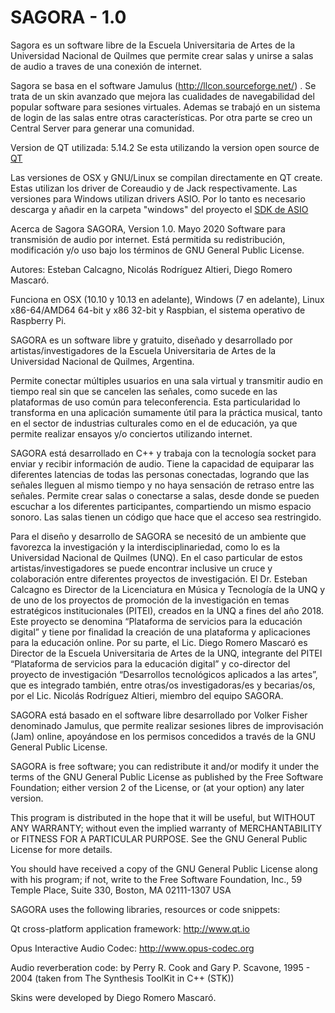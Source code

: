 

SAGORA - 1.0
=======================================
Sagora es un software libre de la Escuela Universitaria de Artes de la Universidad Nacional de Quilmes que permite crear salas y unirse a salas de audio a traves de una conexión de internet.

Sagora se basa en el software Jamulus (http://llcon.sourceforge.net/) . Se trata de un skin avanzado que mejora las cualidades de navegabilidad del popular software para sesiones virtuales. Ademas se trabajó en un sistema de login de las salas entre otras características. Por otra parte se creo un Central Server para generar una comunidad.

Version de QT utilizada: 5.14.2
Se esta utilizando la version open source de <a href="https://www.qt.io/download-open-source?hsCtaTracking=9f6a2170-a938-42df-a8e2-a9f0b1d6cdce%7C6cb0de4f-9bb5-4778-ab02-bfb62735f3e5 "> QT <a> 

Las versiones de OSX y GNU/Linux se compilan directamente en QT create. Estas utilizan los driver de Coreaudio y de Jack respectivamente.
Las versiones para Windows utilizan drivers ASIO. Por lo tanto es necesario descarga y añadir en la carpeta "windows" del proyecto el <a href="https://www.steinberg.net/en/company/developers.html">SDK de ASIO<a>


Acerca de Sagora
SAGORA, Version 1.0. Mayo 2020
Software para transmisión de audio por internet. Está permitida su redistribución, modificación y/o uso bajo los términos de GNU General Public License.

Autores: Esteban Calcagno, Nicolás Rodríguez Altieri, Diego Romero Mascaró.

Funciona en OSX (10.10 y 10.13 en adelante), Windows (7 en adelante), Linux x86-64/AMD64 64-bit y x86 32-bit y Raspbian, el sistema operativo de Raspberry Pi.

SAGORA es un software libre y gratuito, diseñado y desarrollado por artistas/investigadores de la Escuela Universitaria de Artes de la Universidad Nacional de Quilmes, Argentina.

Permite conectar múltiples usuarios en una sala virtual y transmitir audio en tiempo real sin que se cancelen las señales, como sucede en las plataformas de uso común para teleconferencia. Esta particularidad lo transforma en una aplicación sumamente útil para la práctica musical, tanto en el sector de industrias culturales como en el de educación, ya que permite realizar ensayos y/o conciertos utilizando internet.

SAGORA está desarrollado en C++ y trabaja con la tecnología socket para enviar y recibir información de audio. Tiene la capacidad de equiparar las diferentes latencias de todas las personas conectadas, logrando que las señales lleguen al mismo tiempo y no haya sensación de retraso entre las señales. Permite crear salas o conectarse a salas, desde donde se pueden escuchar a los diferentes participantes, compartiendo un mismo espacio sonoro. Las salas tienen un código que hace que el acceso sea restringido.

Para el diseño y desarrollo de SAGORA se necesitó de un ambiente que favorezca la investigación y la interdisciplinariedad, como lo es la Universidad Nacional de Quilmes (UNQ). En el caso particular de estos artistas/investigadores se puede encontrar inclusive un cruce y colaboración entre diferentes proyectos de investigación. El Dr. Esteban Calcagno es Director de la Licenciatura en Música y Tecnología de la UNQ y de uno de los proyectos de promoción de la investigación en temas estratégicos institucionales (PITEI), creados en la UNQ a fines del año 2018. Este proyecto se denomina “Plataforma de servicios para la educación digital” y tiene por finalidad la creación de una plataforma y aplicaciones para la educación online. Por su parte, el Lic. Diego Romero Mascaró es Director de la Escuela Universitaria de Artes de la UNQ, integrante del PITEI “Plataforma de servicios para la educación digital” y co-director del proyecto de investigación “Desarrollos tecnológicos aplicados a las artes”, que es integrado también, entre otras/os investigadoras/es y becarias/os, por el Lic. Nicolás Rodríguez Altieri, miembro del equipo SAGORA.

SAGORA está basado en el software libre desarrollado por Volker Fisher denominado Jamulus, que permite realizar sesiones libres de improvisación (Jam) online, apoyándose en los permisos concedidos a través de la GNU General Public License.

SAGORA is free software; you can redistribute it and/or modify it under the terms of the GNU General Public License as published by the Free Software Foundation; either version 2 of the License, or (at your option) any later version.

This program is distributed in the hope that it will be useful, but WITHOUT ANY WARRANTY; without even the implied warranty of MERCHANTABILITY or FITNESS FOR A PARTICULAR PURPOSE. See the GNU General Public License for more details.

You should have received a copy of the GNU General Public License along with his program; if not, write to the Free Software Foundation, Inc., 59 Temple Place, Suite 330, Boston, MA 02111-1307 USA

SAGORA uses the following libraries, resources or code snippets:

Qt cross-platform application framework: http://www.qt.io

Opus Interactive Audio Codec: http://www.opus-codec.org

Audio reverberation code: by Perry R. Cook and Gary P. Scavone, 1995 - 2004 (taken from The Synthesis ToolKit in C++ (STK))

Skins were developed by Diego Romero Mascaró.
